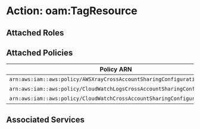 # Action: oam:TagResource

## Attached Roles

## Attached Policies

| Policy ARN | Policy Name |
|------------|-------------|
| `arn:aws:iam::aws:policy/AWSXrayCrossAccountSharingConfiguration` | [AWSXrayCrossAccountSharingConfiguration](../policies.md#awsxraycrossaccountsharingconfiguration) |
| `arn:aws:iam::aws:policy/CloudWatchLogsCrossAccountSharingConfiguration` | [CloudWatchLogsCrossAccountSharingConfiguration](../policies.md#cloudwatchlogscrossaccountsharingconfiguration) |
| `arn:aws:iam::aws:policy/CloudWatchCrossAccountSharingConfiguration` | [CloudWatchCrossAccountSharingConfiguration](../policies.md#cloudwatchcrossaccountsharingconfiguration) |

## Associated Services

